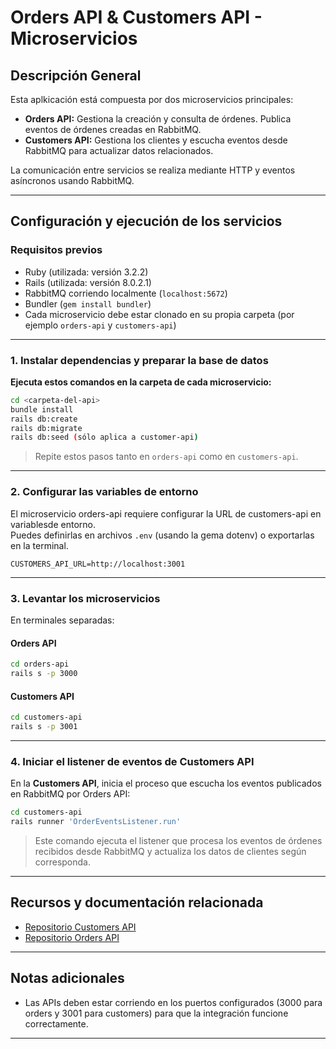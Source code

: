 # Orders API & Customers API - Microservicios

## Descripción General

Esta aplkicación está compuesta por dos microservicios principales:

- **Orders API:** Gestiona la creación y consulta de órdenes. Publica eventos de órdenes creadas en RabbitMQ.
- **Customers API:** Gestiona los clientes y escucha eventos desde RabbitMQ para actualizar datos relacionados.

La comunicación entre servicios se realiza mediante HTTP y eventos asíncronos usando RabbitMQ.

---

## Configuración y ejecución de los servicios

### Requisitos previos

- Ruby (utilizada: versión 3.2.2)
- Rails (utilizada: versión 8.0.2.1)
- RabbitMQ corriendo localmente (`localhost:5672`)
- Bundler (`gem install bundler`)
- Cada microservicio debe estar clonado en su propia carpeta (por ejemplo `orders-api` y `customers-api`)

---

### 1. Instalar dependencias y preparar la base de datos

**Ejecuta estos comandos en la carpeta de cada microservicio:**

```bash
cd <carpeta-del-api>
bundle install
rails db:create
rails db:migrate
rails db:seed (sólo aplica a customer-api)
```

> Repite estos pasos tanto en `orders-api` como en `customers-api`.

---

### 2. Configurar las variables de entorno

El microservicio orders-api requiere configurar la URL de customers-api en variablesde entorno.  
Puedes definirlas en archivos `.env` (usando la gema dotenv) o exportarlas en la terminal.

```
CUSTOMERS_API_URL=http://localhost:3001

```

---

### 3. Levantar los microservicios

En terminales separadas:

#### Orders API

```bash
cd orders-api
rails s -p 3000
```

#### Customers API

```bash
cd customers-api
rails s -p 3001
```

---

### 4. Iniciar el listener de eventos de Customers API

En la **Customers API**, inicia el proceso que escucha los eventos publicados en RabbitMQ por Orders API:

```bash
cd customers-api
rails runner 'OrderEventsListener.run'
```

> Este comando ejecuta el listener que procesa los eventos de órdenes recibidos desde RabbitMQ y actualiza los datos de clientes según corresponda.

---

## Recursos y documentación relacionada

- [Repositorio Customers API](https://github.com/mtamagno10/customer-api)
- [Repositorio Orders API](https://github.com/mtamagno10/orders-api) <!-- Este README -->

---

## Notas adicionales

- Las APIs deben estar corriendo en los puertos configurados (3000 para orders y 3001 para customers) para que la integración funcione correctamente.

---